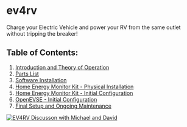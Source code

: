 # ev4rv
Charge your Electric Vehicle and power your RV from the same outlet without tripping the breaker!

## Table of Contents: ##

1. [Introduction and Theory of Operation](https://github.com/linuxkidd/ev4rv/wiki)
1. [Parts List](https://github.com/linuxkidd/ev4rv/wiki/Parts-List)
1. [Software Installation](https://github.com/linuxkidd/ev4rv/wiki/Software-Installation)
1. [Home Energy Monitor Kit - Physical Installation](https://github.com/linuxkidd/ev4rv/wiki/Home-Energy-Monitor-Kit-Physical-Installation)
1. [Home Energy Monitor Kit - Initial Configuration](https://github.com/linuxkidd/ev4rv/wiki/Home-Energy-Monitor-Kit-Initial-Configuration)
1. [OpenEVSE - Initial Configuration](https://github.com/linuxkidd/ev4rv/wiki/OpenEVSE-Initial-Configuration)
1. [Final Setup and Ongoing Maintenance](https://github.com/linuxkidd/ev4rv/wiki/Final-Setup-and-Ongoing-Maintenance)

[![EV4RV Discusson with Michael and David](https://img.youtube.com/vi/zizIHFua9n4/0.jpg)](https://www.youtube.com/watch?v=zizIHFua9n4)
